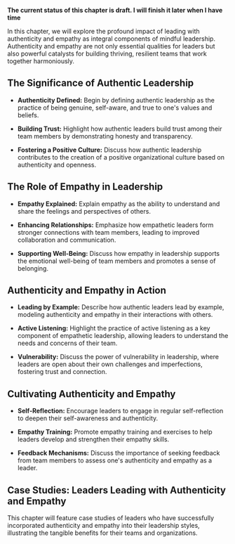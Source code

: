 **The current status of this chapter is draft. I will finish it later when I have time**

In this chapter, we will explore the profound impact of leading with authenticity and empathy as integral components of mindful leadership. Authenticity and empathy are not only essential qualities for leaders but also powerful catalysts for building thriving, resilient teams that work together harmoniously.

The Significance of Authentic Leadership
----------------------------------------

* **Authenticity Defined:** Begin by defining authentic leadership as the practice of being genuine, self-aware, and true to one's values and beliefs.

* **Building Trust:** Highlight how authentic leaders build trust among their team members by demonstrating honesty and transparency.

* **Fostering a Positive Culture:** Discuss how authentic leadership contributes to the creation of a positive organizational culture based on authenticity and openness.

The Role of Empathy in Leadership
---------------------------------

* **Empathy Explained:** Explain empathy as the ability to understand and share the feelings and perspectives of others.

* **Enhancing Relationships:** Emphasize how empathetic leaders form stronger connections with team members, leading to improved collaboration and communication.

* **Supporting Well-Being:** Discuss how empathy in leadership supports the emotional well-being of team members and promotes a sense of belonging.

Authenticity and Empathy in Action
----------------------------------

* **Leading by Example:** Describe how authentic leaders lead by example, modeling authenticity and empathy in their interactions with others.

* **Active Listening:** Highlight the practice of active listening as a key component of empathetic leadership, allowing leaders to understand the needs and concerns of their team.

* **Vulnerability:** Discuss the power of vulnerability in leadership, where leaders are open about their own challenges and imperfections, fostering trust and connection.

Cultivating Authenticity and Empathy
------------------------------------

* **Self-Reflection:** Encourage leaders to engage in regular self-reflection to deepen their self-awareness and authenticity.

* **Empathy Training:** Promote empathy training and exercises to help leaders develop and strengthen their empathy skills.

* **Feedback Mechanisms:** Discuss the importance of seeking feedback from team members to assess one's authenticity and empathy as a leader.

Case Studies: Leaders Leading with Authenticity and Empathy
-----------------------------------------------------------

This chapter will feature case studies of leaders who have successfully incorporated authenticity and empathy into their leadership styles, illustrating the tangible benefits for their teams and organizations.

